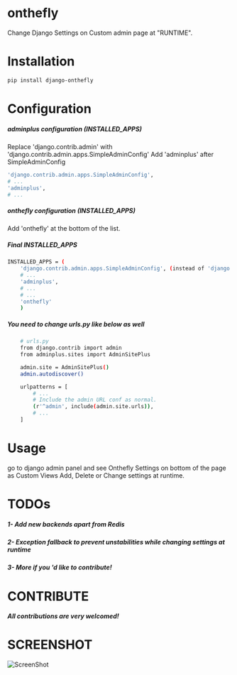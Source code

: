 # onthefly
Change Django Settings on Custom admin page at "RUNTIME".

# Installation

```bash
pip install django-onthefly
```

# Configuration

##### adminplus configuration (INSTALLED_APPS)

Replace 'django.contrib.admin' with 'django.contrib.admin.apps.SimpleAdminConfig'
Add 'adminplus' after SimpleAdminConfig

```bash
'django.contrib.admin.apps.SimpleAdminConfig',
# ...
'adminplus',
# ...
```

##### onthefly configuration (INSTALLED_APPS)

Add 'onthefly' at the bottom of the list.

##### Final INSTALLED_APPS

```bash
INSTALLED_APPS = (
    'django.contrib.admin.apps.SimpleAdminConfig', (instead of 'django.contrib.admin')
    # ...
    'adminplus',
    # ...
    # ...
    'onthefly'
    )
```

##### You need to change urls.py like below as well

```bash
    # urls.py
    from django.contrib import admin
    from adminplus.sites import AdminSitePlus

    admin.site = AdminSitePlus()
    admin.autodiscover()

    urlpatterns = [
        # ...
        # Include the admin URL conf as normal.
        (r'^admin', include(admin.site.urls)),
        # ...
    ]
```

# Usage
go to django admin panel and see Onthefly Settings on bottom of the page as Custom Views
Add, Delete or Change settings at runtime.


# TODOs
##### 1- Add new backends apart from Redis
##### 2- Exception fallback to prevent unstabilities while changing settings at runtime
##### 3- More if you 'd like to contribute!

# CONTRIBUTE
##### All contributions are very welcomed!

# SCREENSHOT
![ScreenShot](https://raw.github.com/baranbartu/onthefly/master/screenshot.png)


